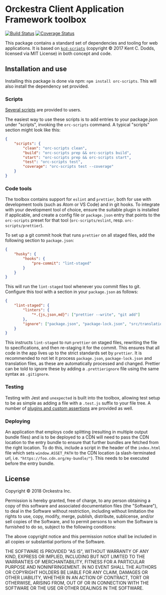 # Orckestra Client Application Framework toolbox

[![Build Status](https://travis-ci.org/Orckestra/orc-scripts.svg?branch=master)](https://travis-ci.org/Orckestra/orc-scripts) [![Coverage Status](https://coveralls.io/repos/github/Orckestra/orc-scripts/badge.svg?branch=master)](https://coveralls.io/github/Orckestra/orc-scripts?branch=master)

This package contains a standard set of dependencies and tooling for web applications. It is based on [`kcd-scripts`](https://github.com/kentcdodds/kcd-scripts) (copyright &copy; 2017 Kent C. Dodds, licensed via MIT License) in both concept and code.

## Installation and use

Installing this package is done via npm: `npm install orc-scripts`. This will also install the dependency set provided.

### Scripts

[Several scripts](docs/scripts.md) are provided to users.

The easiest way to use these scripts is to add entries to your package.json under "scripts", invoking the `orc-scripts` command. A typical "scripts" section might look like this:

```json
{
	"scripts": {
		"clean": "orc-scripts clean",
		"build": "orc-scripts prep && orc-scripts build",
		"start": "orc-scripts prep && orc-scripts start",
		"test": "orc-scripts test",
		"coverage": "orc-scripts test --coverage"
	}
}
```

### Code tools

The toolbox contains support for `eslint` and `prettier`, both for use with development tools (such as Atom or VS Code) and in git hooks. To integrate with your development tool of choice, ensure the suitable plugin is installed if applicable, and create a config file or `package.json` entry that points to the `orc-scripts` preset for that tool (`orc-scripts/eslint`, resp. `orc-scripts/prettier`).

To set up a git commit hook that runs `prettier` on all staged files, add the following section to `package.json`:

```json
{
	"husky": {
		"hooks": {
			"pre-commit": "lint-staged"
		}
	}
}
```

This will run the `lint-staged` tool whenever you commit files to git. Configure this tool with a section in your `package.json` as follows:

```json
{
	"lint-staged": {
		"linters": {
			"*.{js,json,md}": ["prettier --write", "git add"]
		},
		"ignore": ["package.json", "package-lock.json", "src/translations/*.json"]
	}
}
```

This instructs `lint-staged` to run `prettier` on staged files, rewriting the file to specifications, and then re-staging it for the commit. This ensures that all code in the app lives up to the strict standards set by `prettier`. It is recommended to not let it process `package.json`, `package-lock.json` and translation files, as these are automatically processed and changed. Prettier can be told to ignore these by adding a `.prettierignore` file using the same syntax as `.gitignore`.

### Testing

Testing with Jest and `unexpected` is built into the toolbox, allowing test setup to be as simple as adding a file with a `.test.js` suffix to your file tree. A number of [plugins and custom assertions](docs/assertions.md) are provided as well.

### Deploying

An application that employs code splitting (resulting in multiple output bundle files) and is to be deployed to a CDN will need to pass the CDN location to the entry bundle to ensure that further bundles are fetched from the right location. To do this, include a script in the header of the `index.html` file which sets `window.ASSET_PATH` to the CDN location (a slash-terminated url, i.e. `"https://foo.cdn.org/my-bundle/"`). This needs to be executed before the entry bundle.

## License

Copyright &copy; 2018 Orckestra Inc.

Permission is hereby granted, free of charge, to any person obtaining a copy of this software and associated documentation files (the "Software"), to deal in the Software without restriction, including without limitation the rights to use, copy, modify, merge, publish, distribute, sublicense, and/or sell copies of the Software, and to permit persons to whom the Software is furnished to do so, subject to the following conditions:

The above copyright notice and this permission notice shall be included in all copies or substantial portions of the Software.

THE SOFTWARE IS PROVIDED "AS IS", WITHOUT WARRANTY OF ANY KIND, EXPRESS OR IMPLIED, INCLUDING BUT NOT LIMITED TO THE WARRANTIES OF MERCHANTABILITY, FITNESS FOR A PARTICULAR PURPOSE AND NONINFRINGEMENT. IN NO EVENT SHALL THE AUTHORS OR COPYRIGHT HOLDERS BE LIABLE FOR ANY CLAIM, DAMAGES OR OTHER LIABILITY, WHETHER IN AN ACTION OF CONTRACT, TORT OR OTHERWISE, ARISING FROM, OUT OF OR IN CONNECTION WITH THE SOFTWARE OR THE USE OR OTHER DEALINGS IN THE SOFTWARE.
